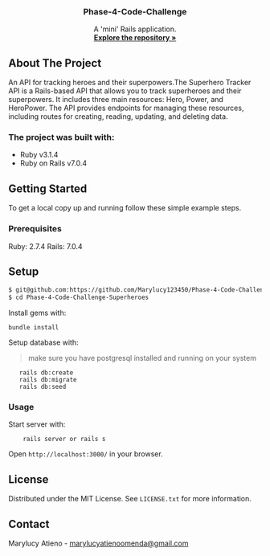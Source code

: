 
<br />
<div align="center">
  <h3 align="center">Phase-4-Code-Challenge</h3>
  <p align="center">
    A 'mini' Rails application.
    <br />
    <a href="https://github.com/Marylucy123450/Phase-4-Code-Challenge-Superheroes"><strong>Explore the repository »</strong></a>
    <br />
  </p>
</div>

<!-- ABOUT THE PROJECT -->

## About The Project

An API for tracking heroes and their superpowers.The Superhero Tracker API is a Rails-based API that allows you to track superheroes and their superpowers. It includes three main resources: Hero, Power, and HeroPower. The API provides endpoints for managing these resources, including routes for creating, reading, updating, and deleting data.



 ### The project was built with:
 * Ruby v3.1.4
 * Ruby on Rails v7.0.4

<!-- GETTING STARTED -->
## Getting Started
To get a local copy up and running follow these simple example steps.

### Prerequisites
Ruby: 2.7.4 
Rails: 7.0.4

## Setup
~~~bash
$ git@github.com:https://github.com/Marylucy123450/Phase-4-Code-Challenge-Superheroes
$ cd Phase-4-Code-Challenge-Superheroes
~~~

Install gems with:
```
bundle install
```
Setup database with:
> make sure you have postgresql installed and running on your system
```
   rails db:create
   rails db:migrate
   rails db:seed
```
### Usage
Start server with:
```
    rails server or rails s
```
Open `http://localhost:3000/` in your browser.

<!-- LICENSE -->
## License

Distributed under the MIT License. See `LICENSE.txt` for more information.

<!-- CONTACT -->
## Contact
Marylucy Atieno  - [marylucyatienoomenda@gmail.com](email)
